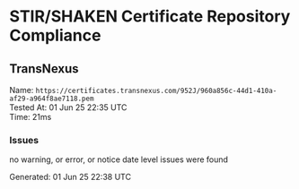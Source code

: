 # STIR/SHAKEN Certificate Repository Compliance

## TransNexus

Name: `https://certificates.transnexus.com/952J/960a856c-44d1-410a-af29-a964f8ae7118.pem`\
Tested At: 01 Jun 25 22:35 UTC\
Time: 21ms

### Issues

no warning, or error, or notice date level issues were found

Generated: 01 Jun 25 22:38 UTC